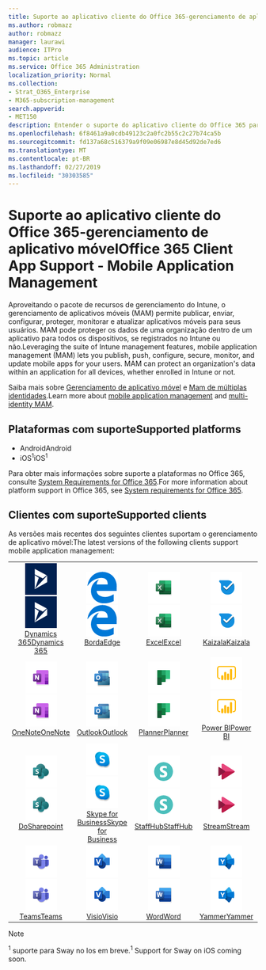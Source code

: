 ```yaml
---
title: Suporte ao aplicativo cliente do Office 365-gerenciamento de aplicativo móvel
ms.author: robmazz
author: robmazz
manager: laurawi
audience: ITPro
ms.topic: article
ms.service: Office 365 Administration
localization_priority: Normal
ms.collection:
- Strat_O365_Enterprise
- M365-subscription-management
search.appverid:
- MET150
description: Entender o suporte do aplicativo cliente do Office 365 para gerenciamento de aplicativos móveis
ms.openlocfilehash: 6f8461a9a0cdb49123c2a0fc2b55c2c27b74ca5b
ms.sourcegitcommit: fd137a68c516379a9f09e06987e8d45d92de7ed6
ms.translationtype: MT
ms.contentlocale: pt-BR
ms.lasthandoff: 02/27/2019
ms.locfileid: "30303585"
---
```

# <a name="office-365-client-app-support---mobile-application-management"></a><span data-ttu-id="4c3c2-103">Suporte ao aplicativo cliente do Office 365-gerenciamento de aplicativo móvel</span><span class="sxs-lookup"><span data-stu-id="4c3c2-103">Office 365 Client App Support - Mobile Application Management</span></span>

<span data-ttu-id="4c3c2-p101">Aproveitando o pacote de recursos de gerenciamento do Intune, o gerenciamento de aplicativos móveis (MAM) permite publicar, enviar, configurar, proteger, monitorar e atualizar aplicativos móveis para seus usuários. MAM pode proteger os dados de uma organização dentro de um aplicativo para todos os dispositivos, se registrados no Intune ou não.</span><span class="sxs-lookup"><span data-stu-id="4c3c2-p101">Leveraging the suite of Intune management features, mobile application management (MAM) lets you publish, push, configure, secure, monitor, and update mobile apps for your users. MAM can protect an organization's data within an application for all devices, whether enrolled in Intune or not.</span></span>

<span data-ttu-id="4c3c2-106">Saiba mais sobre [Gerenciamento de aplicativo móvel](https://docs.microsoft.com/intune/mam-faq) e [Mam de múltiplas identidades](https://docs.microsoft.com/intune/app-protection-policy).</span><span class="sxs-lookup"><span data-stu-id="4c3c2-106">Learn more about [mobile application management](https://docs.microsoft.com/intune/mam-faq) and [multi-identity MAM](https://docs.microsoft.com/intune/app-protection-policy).</span></span>

## <a name="supported-platforms"></a><span data-ttu-id="4c3c2-107">Plataformas com suporte</span><span class="sxs-lookup"><span data-stu-id="4c3c2-107">Supported platforms</span></span>

 - <span data-ttu-id="4c3c2-108">Android</span><span class="sxs-lookup"><span data-stu-id="4c3c2-108">Android</span></span>
 - <span data-ttu-id="4c3c2-109">iOS<sup>1</sup></span><span class="sxs-lookup"><span data-stu-id="4c3c2-109">iOS<sup>1</sup></span></span>

<span data-ttu-id="4c3c2-110">Para obter mais informações sobre suporte a plataformas no Office 365, consulte [System Requirements for Office 365](https://products.office.com/office-system-requirements).</span><span class="sxs-lookup"><span data-stu-id="4c3c2-110">For more information about platform support in Office 365, see [System requirements for Office 365](https://products.office.com/office-system-requirements).</span></span>

## <a name="supported-clients"></a><span data-ttu-id="4c3c2-111">Clientes com suporte</span><span class="sxs-lookup"><span data-stu-id="4c3c2-111">Supported clients</span></span>

<span data-ttu-id="4c3c2-112">As versões mais recentes dos seguintes clientes suportam o gerenciamento de aplicativo móvel:</span><span class="sxs-lookup"><span data-stu-id="4c3c2-112">The latest versions of the following clients support mobile application management:</span></span>

| | | | | | |
|:---:|:---:|:---:|:---:|:---:|:---:|
| <span data-ttu-id="4c3c2-113">![Ícone do Dynamics 365](media/o365-dynamics365-64x64.png)</span><span class="sxs-lookup"><span data-stu-id="4c3c2-113">![Dynamics 365 icon](media/o365-dynamics365-64x64.png)</span></span> <br> [<span data-ttu-id="4c3c2-114">Dynamics 365</span><span class="sxs-lookup"><span data-stu-id="4c3c2-114">Dynamics 365</span></span>](https://dynamics.microsoft.com) | <span data-ttu-id="4c3c2-115">![Ícone de borda](media/o365-edge-64x64.png)</span><span class="sxs-lookup"><span data-stu-id="4c3c2-115">![Edge icon](media/o365-edge-64x64.png)</span></span> <br> [<span data-ttu-id="4c3c2-116">Borda</span><span class="sxs-lookup"><span data-stu-id="4c3c2-116">Edge</span></span>](https://www.microsoft.com/windows/microsoft-edge) | <span data-ttu-id="4c3c2-117">![Ícone do Excel](media/o365-excel-64x64.png)</span><span class="sxs-lookup"><span data-stu-id="4c3c2-117">![Excel icon](media/o365-excel-64x64.png)</span></span> <br> [<span data-ttu-id="4c3c2-118">Excel</span><span class="sxs-lookup"><span data-stu-id="4c3c2-118">Excel</span></span>](https://products.office.com/excel) | <span data-ttu-id="4c3c2-119">![Ícone de Kaizala](media/o365-kaizala-64x64.png)</span><span class="sxs-lookup"><span data-stu-id="4c3c2-119">![Kaizala icon](media/o365-kaizala-64x64.png)</span></span> <br> [<span data-ttu-id="4c3c2-120">Kaizala</span><span class="sxs-lookup"><span data-stu-id="4c3c2-120">Kaizala</span></span>](https://products.office.com/en/business/microsoft-kaizala) | <span data-ttu-id="4c3c2-121">![Ícone do OneDrive for Business](media/o365-OneDrive-64x64.png)</span><span class="sxs-lookup"><span data-stu-id="4c3c2-121">![OneDrive for Business icon](media/o365-OneDrive-64x64.png)</span></span> <br> [<span data-ttu-id="4c3c2-122">OneDrive</span><span class="sxs-lookup"><span data-stu-id="4c3c2-122">OneDrive</span></span>](https://products.office.com/onedrive-for-business/online-cloud-storage)
| <span data-ttu-id="4c3c2-123">![Ícone do OneNote](media/o365-OneNote-64x64.png)</span><span class="sxs-lookup"><span data-stu-id="4c3c2-123">![OneNote icon](media/o365-OneNote-64x64.png)</span></span> <br> [<span data-ttu-id="4c3c2-124">OneNote</span><span class="sxs-lookup"><span data-stu-id="4c3c2-124">OneNote</span></span>](https://products.office.com/onenote) | <span data-ttu-id="4c3c2-125">![Ícone do Outlook](media/o365-outlook-64x64.png)</span><span class="sxs-lookup"><span data-stu-id="4c3c2-125">![Outlook icon](media/o365-outlook-64x64.png)</span></span> <br> [<span data-ttu-id="4c3c2-126">Outlook</span><span class="sxs-lookup"><span data-stu-id="4c3c2-126">Outlook</span></span>](https://products.office.com/outlook) | <span data-ttu-id="4c3c2-127">![Ícone do Planner](media/o365-planner-64x64.png)</span><span class="sxs-lookup"><span data-stu-id="4c3c2-127">![Planner icon](media/o365-planner-64x64.png)</span></span> <br> [<span data-ttu-id="4c3c2-128">Planner</span><span class="sxs-lookup"><span data-stu-id="4c3c2-128">Planner</span></span>](https://products.office.com/business/task-management-software) | <span data-ttu-id="4c3c2-129">![Ícone do PowerBI](media/o365-powerbi-64x64.png)</span><span class="sxs-lookup"><span data-stu-id="4c3c2-129">![PowerBI icon](media/o365-powerbi-64x64.png)</span></span> <br> [<span data-ttu-id="4c3c2-130">Power BI</span><span class="sxs-lookup"><span data-stu-id="4c3c2-130">Power BI</span></span>](https://powerbi.microsoft.com) | <span data-ttu-id="4c3c2-131">![Ícone do PowerPoint](media/o365-powerpoint-64x64.png)</span><span class="sxs-lookup"><span data-stu-id="4c3c2-131">![PowerPoint icon](media/o365-powerpoint-64x64.png)</span></span> <br> [<span data-ttu-id="4c3c2-132">PowerPoint</span><span class="sxs-lookup"><span data-stu-id="4c3c2-132">PowerPoint</span></span>](https://products.office.com/powerpoint) |
| <span data-ttu-id="4c3c2-133">![Ícone do SharePoint](media/o365-sharepoint-64x64.png)</span><span class="sxs-lookup"><span data-stu-id="4c3c2-133">![SharePoint icon](media/o365-sharepoint-64x64.png)</span></span> <br> [<span data-ttu-id="4c3c2-134">Do</span><span class="sxs-lookup"><span data-stu-id="4c3c2-134">Sharepoint</span></span>](https://products.office.com/sharepoint) | <span data-ttu-id="4c3c2-135">![Ícone do Skype for Business](media/o365-skypeforbusiness-64x64.png)</span><span class="sxs-lookup"><span data-stu-id="4c3c2-135">![Skype for Business icon](media/o365-skypeforbusiness-64x64.png)</span></span> <br> [<span data-ttu-id="4c3c2-136">Skype for <br> Business</span><span class="sxs-lookup"><span data-stu-id="4c3c2-136">Skype for <br> Business</span></span>](https://www.skype.com/business/) | <span data-ttu-id="4c3c2-137">![Ícone de StaffHub](media/o365-staffhub-64x64.png)</span><span class="sxs-lookup"><span data-stu-id="4c3c2-137">![StaffHub icon](media/o365-staffhub-64x64.png)</span></span> <br> [<span data-ttu-id="4c3c2-138">StaffHub</span><span class="sxs-lookup"><span data-stu-id="4c3c2-138">StaffHub</span></span>](https://products.office.com/microsoft-staffhub/staff-scheduling-software) | <span data-ttu-id="4c3c2-139">![Ícone de fluxo](media/o365-stream-64x64.png)</span><span class="sxs-lookup"><span data-stu-id="4c3c2-139">![Stream icon](media/o365-stream-64x64.png)</span></span> <br> [<span data-ttu-id="4c3c2-140">Stream</span><span class="sxs-lookup"><span data-stu-id="4c3c2-140">Stream</span></span>](https://stream.microsoft.com) | <span data-ttu-id="4c3c2-141">![Ícone de Sway](media/o365-sway-64x64.png)</span><span class="sxs-lookup"><span data-stu-id="4c3c2-141">![Sway icon](media/o365-sway-64x64.png)</span></span> <br> [<span data-ttu-id="4c3c2-142">Sway<sup>1</sup></span><span class="sxs-lookup"><span data-stu-id="4c3c2-142">Sway<sup>1</sup></span></span>](https://sway.com)
| <span data-ttu-id="4c3c2-143">![Ícone do teams](media/o365-teams-64x64.png)</span><span class="sxs-lookup"><span data-stu-id="4c3c2-143">![Teams icon](media/o365-teams-64x64.png)</span></span> <br> [<span data-ttu-id="4c3c2-144">Teams</span><span class="sxs-lookup"><span data-stu-id="4c3c2-144">Teams</span></span>](https://products.office.com/microsoft-teams/group-chat-software) | <span data-ttu-id="4c3c2-145">![Ícone do Visio](media/o365-visio-64x64.png)</span><span class="sxs-lookup"><span data-stu-id="4c3c2-145">![Visio icon](media/o365-visio-64x64.png)</span></span> <br> [<span data-ttu-id="4c3c2-146">Visio</span><span class="sxs-lookup"><span data-stu-id="4c3c2-146">Visio</span></span>](https://products.office.com/visio/flowchart-software) | <span data-ttu-id="4c3c2-147">![Ícone do Word](media/o365-word-64x64.png)</span><span class="sxs-lookup"><span data-stu-id="4c3c2-147">![Word icon](media/o365-word-64x64.png)</span></span> <br> [<span data-ttu-id="4c3c2-148">Word</span><span class="sxs-lookup"><span data-stu-id="4c3c2-148">Word</span></span>](https://products.office.com/word) |<span data-ttu-id="4c3c2-149">![Ícone do Yammer](media/o365-yammer-64x64.png)</span><span class="sxs-lookup"><span data-stu-id="4c3c2-149">![Yammer icon](media/o365-yammer-64x64.png)</span></span> <br> [<span data-ttu-id="4c3c2-150">Yammer</span><span class="sxs-lookup"><span data-stu-id="4c3c2-150">Yammer</span></span>](https://products.office.com/yammer/yammer-overview)

> [!NOTE]
> <span data-ttu-id="4c3c2-151"><sup>1</sup> suporte para Sway no Ios em breve.</span><span class="sxs-lookup"><span data-stu-id="4c3c2-151"><sup>1</sup> Support for Sway on iOS coming soon.</span></span>
